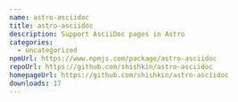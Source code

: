 ```yaml
---
name: astro-asciidoc
title: astro-asciidoc
description: Support AsciiDoc pages in Astro
categories:
  - uncategorized
npmUrl: https://www.npmjs.com/package/astro-asciidoc
repoUrl: https://github.com/shishkin/astro-asciidoc
homepageUrl: https://github.com/shishkin/astro-asciidoc
downloads: 17
---
```

